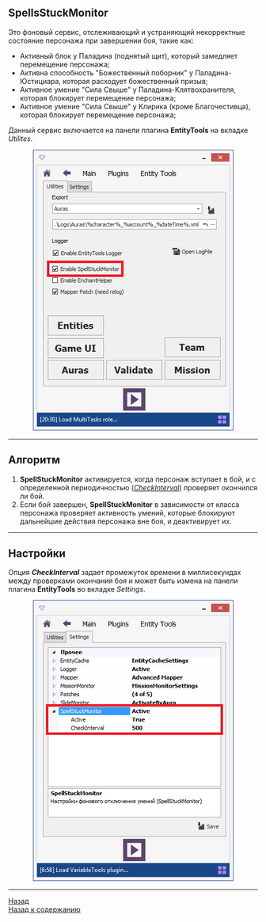 ## **SpellsStuckMonitor**

Это фоновый сервис, отслеживающий и устраняющий некорректные состояние персонажа при завершении боя, такие как:
- Активный блок у Паладина (поднятый щит), который замедляет перемещение персонажа;
- Активна способность "Божественный поборник" у Паладина-Юстициара, которая расходует божественный призыв;
- Активное умение "Сила Свыше" у Паладина-Клятвохранителя, которая блокирует перемещение персонажа;
- Активное умение "Сила Свыше" у Клирика (кроме Благочестивца), которая блокирует перемещение персонажа;

Данный сервис включается на панели плагина **EntityTools** на вкладке *Utilites*.

<p align="center"><img src="img/Panel-Main-SpellStuckMonitor.png"></p>

---

## **Алгоритм**

1. **SpellStuckMonitor** активируется, когда персонаж вступает в бой, и с определенной периодичностью ([*CheckInterval*](#ref-CheckInterval)) проверяет окончился ли бой.  
2. Если бой завершен, **SpellStuckMonitor** в зависимости от класса персонажа проверяет активность умений, которые блокируют дальнейшие действия персонажа вне боя, и деактивирует их.

---

## **Настройки**

<a name ="ref-CheckInterval"></a>Опция ***CheckInterval*** задает промежуток времени в миллисекундах между проверками окончания боя и может быть измена на панели плагина **EntityTools** во вкладке *Settings*.

<p align="center"><img src="img/Panel-Settings-SpellStuckMonitor.png"></p>

---

<a href="javascript:history.back()">Назад</a>  
[Назад к содержанию](../index.md)